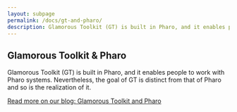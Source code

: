 ```yaml
---
layout: subpage
permalink: /docs/gt-and-pharo/
description: Glamorous Toolkit (GT) is built in Pharo, and it enables people to work with Pharo systems. Nevertheless, the goal of GT is distinct from that of Pharo and so is the realization of it.
---
```


<section id="getstarted">
  <div class="container pt-5 pb-5 jumbotron-small">
    <div class="row">
      <div class="col-md-12">
        <h1>Glamorous Toolkit &amp; Pharo</h1>
        <p class="lead">
          Glamorous Toolkit (GT) is built in Pharo, and it enables people to work with Pharo systems. Nevertheless, the goal of GT is distinct from that of Pharo and so is the realization of it.
        </p>
        <p class="lead"><a href="https://blog.feenk.com/glamorous-toolkit-and-pharo-5aufgcequ38az2s0dj0t1nu0f/" class="download-all-button btn btn-block btn-lg btn-margin btn-default">Read more on our blog: Glamorous Toolkit and Pharo</a></p>
      </div>
    </div>
  </div>
</section>
